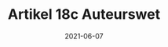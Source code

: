 ---
title: "Artikel 18c Auteurswet"
date: 2021-06-07
draft: false
weight: 14
exceptions:
- dsm8
jurisdictions:
- NL
score: 3
description: "Exception allowing cultural heritage institutions to make available, for non-commercial purposes, out-of-commerce works or other subject matter permanently held in their collections. This exception only applies to sorts of works for which there is no representative collective management organisation that can issue licenses in line with Article 44 of the Copyright act."
beneficiaries:
- Cultural heritage institutions
purposes: 
- any non commercial purpose
usage:
- making available to the public
subjectmatter:
- works
- performances
- phonograms
- broadcasts
- film fixations
- press publications
- databases
compensation:
- not required 
attribution: 
- required, unless impossible
otherConditions: 
- The work must part of the own collection of the beneficiary
- The exception only applies to sorts of works for which there is no representative collective management organisation that can issue licenses in line with Article 44.
- Before making works available in accordance with the exception, cultural heritage institutions must make available identifying information on the out of commerce works portal maintained by the EUIPO for at least six months. 
remarks: "This exception serves as a fall back exception to the licensing provisions for out of commerce works in Articles 44 - 44b and only applies to sorts of works for which there is no representative collective management organisation that can issue licenses in line with Article 44. <br /><br />At the time of implementation, certain operative terms, such as the definition of \"representative collective management organisation\" or specific requirements to determine whether works and other subject mater is out of commerce are still being discussed in a stakeholder dialogue organised by the Ministry of Culture. The Ministry of culture can issue additional rules via an administrative decree.<br /><br />There are corresponding provisions in Article 10(r) of the Neighbouring rights act and 4a(e) of the Database Act. The exception cannot be overridden by contract." 
link: 
---